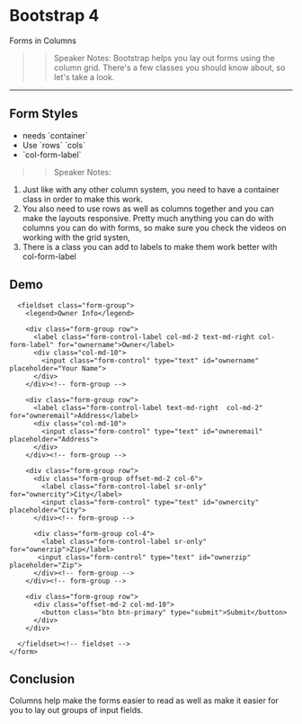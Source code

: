 <!-- .slide: data-state="title" -->
# Bootstrap 4
Forms in Columns

> > Speaker Notes:
Bootstrap helps you lay out forms using the column grid. There's a few classes you should know about, so let's take a look.
---
<!-- .slide: data-state="hasicon" -->

## <i class="fa fa-check-square-o"></i> Form Styles

<ul>
	<li class="fragment">needs `container`</li>
	<li class="fragment">Use `rows` `cols`</li>
	<li class="fragment">`col-form-label`</li>
</ul>

> > Speaker Notes:
1. Just like with any other column system, you need to have a container class in order to make this work.
2. You also need to use rows as well as columns together and you can make the layouts responsive. Pretty much anything you can do with columns you can do with forms, so make sure you check the videos on working with the grid systen,
3. There is a class you can add to labels to make them work better with col-form-label

## Demo

```
  <fieldset class="form-group">
    <legend>Owner Info</legend>

    <div class="form-group row">
      <label class="form-control-label col-md-2 text-md-right col-form-label" for="ownername">Owner</label>
      <div class="col-md-10">
        <input class="form-control" type="text" id="ownername" placeholder="Your Name">
      </div>
    </div><!-- form-group -->

    <div class="form-group row">
      <label class="form-control-label text-md-right  col-md-2" for="owneremail">Address</label>
      <div class="col-md-10">   
        <input class="form-control" type="text" id="owneremail" placeholder="Address">
      </div>
    </div><!-- form-group -->

    <div class="form-group row">
      <div class="form-group offset-md-2 col-6">
        <label class="form-control-label sr-only" for="ownercity">City</label>
        <input class="form-control" type="text" id="ownercity" placeholder="City">
      </div><!-- form-group -->

      <div class="form-group col-4">
        <label class="form-control-label sr-only" for="ownerzip">Zip</label>
       <input class="form-control" type="text" id="ownerzip" placeholder="Zip">
      </div><!-- form-group -->
    </div><!-- form-group -->

    <div class="form-group row">
      <div class="offset-md-2 col-md-10">
        <button class="btn btn-primary" type="submit">Submit</button>
      </div>
    </div>

  </fieldset><!-- fieldset -->
</form>
```

## Conclusion
Columns help make the forms easier to read as well as make it easier for you to lay out groups of input fields.